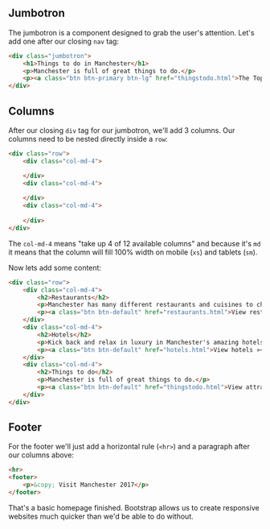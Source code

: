 Jumbotron
------
The jumbotron is a component designed to grab the user's attention. Let's add one after our closing `nav` tag:

```html
<div class="jumbotron">
    <h1>Things to do in Manchester</h1>
    <p>Manchester is full of great things to do.</p>
    <p><a class="btn btn-primary btn-lg" href="thingstodo.html">The Top 10 »</a></p>
</div>
```

Columns
------
After our closing `div` tag for our jumbotron, we'll add 3 columns. Our columns need to be nested directly inside a `row`:

```html
<div class="row">
    <div class="col-md-4">

    </div>
    <div class="col-md-4">
      
    </div>
    <div class="col-md-4">
      
    </div>
</div>
```

The `col-md-4` means "take up 4 of 12 available columns" and because it's `md` it means that the column will fill 100% width on mobile (`xs`) and tablets (`sm`).

Now lets add some content:

```html
<div class="row">
    <div class="col-md-4">
        <h2>Restaurants</h2>
        <p>Manchester has many different restaurants and cuisines to choose from.</p>
        <p><a class="btn btn-default" href="restaurants.html">View restaurants »</a></p>
    </div>
    <div class="col-md-4">
        <h2>Hotels</h2>
        <p>Kick back and relax in luxury in Manchester's amazing hotels.</p>
        <p><a class="btn btn-default" href="hotels.html">View hotels »</a></p>  
    </div>
    <div class="col-md-4">
        <h2>Things to do</h2>
        <p>Manchester is full of great things to do.</p>
        <p><a class="btn btn-default" href="thingstodo.html">View attractions »</a></p>  
    </div>
</div>
```

Footer
------
For the footer we'll just add a horizontal rule (`<hr>`) and a paragraph after our columns above:

```html
<hr>
<footer>
    <p>&copy; Visit Manchester 2017</p>
</footer>
```

That's a basic homepage finished. Bootstrap allows us to create responsive websites much quicker than we'd be able to do without.